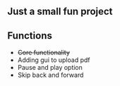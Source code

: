 ## Just a small fun project 


## Functions 
* ~~Core functionality~~
* Adding gui to upload pdf
* Pause and play option
* Skip back and forward
